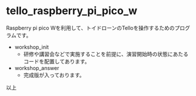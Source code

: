 # tello_raspberry_pi_pico_w

Raspberry pi pico Wを利用して、トイドローンのTelloを操作するためのプログラムです。

- workshop_init
  - 研修や講習会などで実施することを前提に、演習開始時の状態にあたるコードを配置してあります。
- workshop_answer
  - 完成版が入っております。

以上
